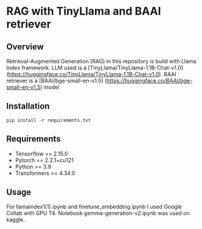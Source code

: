 # RAG with TinyLlama and BAAI retriever 

## Overview

Retrieval-Augmented Generation (RAG) in this repository is build with Llama Index framework.
LLM used is a [TinyLlama/TinyLlama-1.1B-Chat-v1.0] (https://huggingface.co/TinyLlama/TinyLlama-1.1B-Chat-v1.0).
BAAI retriever is a [BAAI/bge-small-en-v1.5] (https://huggingface.co/BAAI/bge-small-en-v1.5) model 

## Installation

```shell
pip install -r requirements.txt
```

## Requirements
* Tensorflow == 2.15.0
* Pytorch == 2.2.1+cu121
* Python >= 3.9
* Transformers >= 4.34.0


## Usage

For llamaindex1(1).ipynb and finetune_embedding.ipynb I used Google Collab with GPU T4.
Notebook gemma-generation-v2.ipynb was used on kaggle. 
